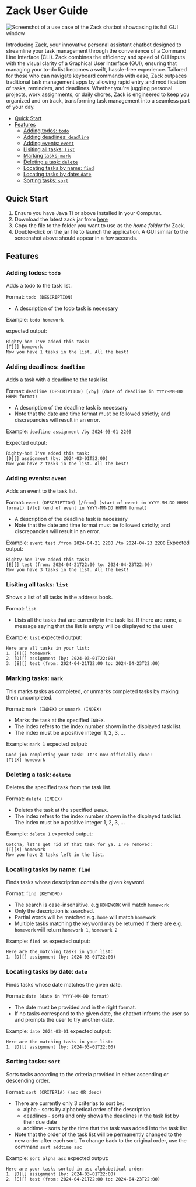 # Zack User Guide

![Screenshot of a use case of the Zack chatbot showcasing its full GUI window](Ui.png)

Introducing Zack, your innovative personal assistant chatbot designed 
to streamline your task management through the convenience of a Command 
Line Interface (CLI). Zack combines the efficiency and speed of CLI 
inputs with the visual clarity of a Graphical User Interface (GUI), 
ensuring that managing your to-do list becomes a swift, hassle-free 
experience. Tailored for those who can navigate keyboard commands 
with ease, Zack outpaces traditional task management apps by allowing 
rapid entry and modification of tasks, reminders, and deadlines. 
Whether you're juggling personal projects, work assignments, or daily 
chores, Zack is engineered to keep you organized and on track, 
transforming task management into a seamless part of your day.

- [Quick Start](https://zhuuyicheng.github.io/ip/#quick-start)
- [Features](https://zhuuyicheng.github.io/ip/#features)
  - [Adding todos: `todo`](https://zhuuyicheng.github.io/ip/#adding-todos-todo)
  - [Adding deadlines: `deadline`](https://zhuuyicheng.github.io/ip/#adding-deadlines-deadline)
  - [Adding events: `event`](https://zhuuyicheng.github.io/ip/#adding-events-event)
  - [Lisiting all tasks: `list`](https://zhuuyicheng.github.io/ip/#lisiting-all-tasks-list)
  - [Marking tasks: `mark`](https://zhuuyicheng.github.io/ip/#marking-tasks)
  - [Deleting a task: `delete`](https://zhuuyicheng.github.io/ip/#deleting-a-task-delete)
  - [Locating tasks by name: `find`](https://zhuuyicheng.github.io/ip/#locating-tasks-by-name-find)
  - [Locating tasks by date: `date`](https://zhuuyicheng.github.io/ip/#locating-tasks-by-date-date)
  - [Sorting tasks: `sort`](https://zhuuyicheng.github.io/ip/#sorting-tasks-sort)


## Quick Start
1. Ensure you have Java 11 or above installed in your Computer.
2. Download the latest zack.jar from [here](https://github.com/zhuuyicheng/ip/releases/tag/A-Release)
3. Copy the file to the folder you want to use as the _home folder_ for Zack.
4. Double-click on the jar file to launch the application. A GUI similar to the screenshot above should 
appear in a few seconds.


## Features
### Adding todos: `todo`
Adds a todo to the task list. 

Format: `todo (DESCRIPTION)`
-  A description of the todo task is necessary

Example: `todo homework`

expected output:

```
Righty-ho! I've added this task:
[T][] homework
Now you have 1 tasks in the list. All the best!
```


### Adding deadlines: `deadline`

Adds a task with a deadline to the task list.

Format: `deadline (DESCRIPTION) [/by] (date of deadline in YYYY-MM-DD HHMM format)`
-  A description of the deadline task is necessary
- Note that the date and time format must be followed strictly; and discrepancies 
will result in an error.


Example: `deadline assignment /by 2024-03-01 2200`

Expected output:
```
Righty-ho! I've added this task:
[D][] assignment (by: 2024-03-01T22:00)
Now you have 2 tasks in the list. All the best!
```


### Adding events: `event`
Adds an event to the task list.

Format: `event (DESCRIPTION) [/from] (start of event in YYYY-MM-DD HHMM format) [/to] (end of event in YYYY-MM-DD HHMM format)`
-  A description of the deadline task is necessary
- Note that the date and time format must be followed strictly; and discrepancies
  will result in an error.

Example: `event test /from 2024-04-21 2200 /to 2024-04-23 2200`
Expected output:
```
Righty-ho! I've added this task:
[E][] test (from: 2024-04-21T22:00 to: 2024-04-23T22:00)
Now you have 3 tasks in the list. All the best!
```


### Lisiting all tasks: `list`
Shows a list of all tasks in the address book.

Format: `list`
-  Lists all the tasks that are currently in the task list. If there are none,
a message saying that the list is empty will be displayed to the user.

Example: `list`
expected output:
```
Here are all tasks in your list:
1. [T][] homework
2. [D][] assignment (by: 2024-03-01T22:00)
3. [E][] test (from: 2024-04-21T22:00 to: 2024-04-23T22:00)
```


### Marking tasks: `mark`
This marks tasks as completed, or unmarks completed tasks by making them uncompleted.

Format: `mark (INDEX)` or `unmark (INDEX)`
- Marks the task at the specified `INDEX`. 
- The index refers to the index number shown in the displayed task list. 
- The index must be a positive integer 1, 2, 3, ...

Example: `mark 1`
expected output:
```
Good job completing your task! It's now officially done:
[T][X] homework
```


### Deleting a task: `delete`
Deletes the specified task from the task list.

Format: `delete (INDEX)`
- Deletes the task at the specified `INDEX`. 
- The index refers to the index number shown in the displayed task list. The index must be a positive integer 1, 2, 3, ...

Example: `delete 1`
expected output:
```
Gotcha, let's get rid of that task for ya. I've removed:
[T][X] homework
Now you have 2 tasks left in the list.
```


### Locating tasks by name: `find`
Finds tasks whose description contain the given keyword.

Format: `find (KEYWORD)`
- The search is case-insensitive. e.g `HOMEWORK` will match `homework`
- Only the description is searched.
- Partial words will be matched e.g. `home` will match `homework`
- Multiple tasks matching the keyword may be returned if there are
e.g. `homework` will return `homework 1`, `homework 2`

Example: `find as`
expected output:
```
Here are the matching tasks in your list:
1. [D][] assignment (by: 2024-03-01T22:00)
```


### Locating tasks by date: `date`
Finds tasks whose date matches the given date.

Format: `date (date in YYYY-MM-DD format)`
- The date must be provided and in the right format.
- If no tasks correspond to the given date, the chatbot informs the user
so and prompts the user to try another date.

Example: `date 2024-03-01`
expected output:
```
Here are the matching tasks in your list:
1. [D][] assignment (by: 2024-03-01T22:00)
```


### Sorting tasks: `sort`
Sorts tasks according to the criteria provided in either ascending or 
descending order.

Format: `sort (CRITERIA) (asc OR desc)`
- There are currently only 3 criterias to sort by:
  - alpha - sorts by alphabetical order of the description
  - deadlines - sorts and only shows the deadlines in the task list by their due date
  - addtime - sorts by the time that the task was added into the task list
- Note that the order of the task list will be permanently changed to the 
new order after each sort. To change back to the original order, use the command
`sort addtime asc`

Example: `sort alpha asc`
expected output:
```
Here are your tasks sorted in asc alphabetical order:
1. [D][] assignment (by: 2024-03-01T22:00)
2. [E][] test (from: 2024-04-21T22:00 to: 2024-04-23T22:00)
```